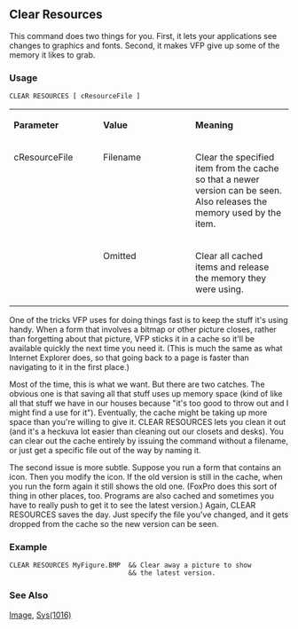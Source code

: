 ## Clear Resources

This command does two things for you. First, it lets your applications see changes to graphics and fonts. Second, it makes VFP give up some of the memory it likes to grab.

### Usage

```foxpro
CLEAR RESOURCES [ cResourceFile ]
```
<table>
<tr>
  <td width="32%" valign="top">
  <p><b>Parameter</b></p>
  </td>
  <td width=23% valign=top>
  <p><b>Value</b></p>
  </td>
  <td width=45% valign=top>
  <p><b>Meaning</b></p>
  </td>
 </tr>
<tr>
  <td width=32% rowspan=2 valign=top>
  <p>cResourceFile</p>
  &nbsp;</td>
  <td width=23% valign=top>
  <p>Filename</p>
  </td>
  <td width=45% valign=top>
  <p>Clear the specified item from the cache so that a newer version can be seen. Also releases the memory used by the item.</p>
  </td>
 </tr>
<tr>
  <td width=33% valign=top>
  <p>Omitted</p>
  </td>
  <td width=67% valign=top>
  <p>Clear all cached items and release the memory they were using.</p>
  </td>
 </tr>
</table>

One of the tricks VFP uses for doing things fast is to keep the stuff it's using handy. When a form that involves a bitmap or other picture closes, rather than forgetting about that picture, VFP sticks it in a cache so it'll be available quickly the next time you need it. (This is much the same as what Internet Explorer does, so that going back to a page is faster than navigating to it in the first place.)

Most of the time, this is what we want. But there are two catches. The obvious one is that saving all that stuff uses up memory space (kind of like all that stuff we have in our houses because "it's too good to throw out and I might find a use for it"). Eventually, the cache might be taking up more space than you're willing to give it. CLEAR RESOURCES lets you clean it out (and it's a heckuva lot easier than cleaning out our closets and desks). You can clear out the cache entirely by issuing the command without a filename, or just get a specific file out of the way by naming it.

The second issue is more subtle. Suppose you run a form that contains an icon. Then you modify the icon. If the old version is still in the cache, when you run the form again it still shows the old one. (FoxPro does this sort of thing in other places, too. Programs are also cached and sometimes you have to really push to get it to see the latest version.) Again, CLEAR RESOURCES saves the day. Just specify the file you've changed, and it gets dropped from the cache so the new version can be seen.

### Example

```foxpro
CLEAR RESOURCES MyFigure.BMP  && Clear away a picture to show
                              && the latest version.
```
### See Also

[Image](s4g507.md), [Sys(1016)](s4g275.md)